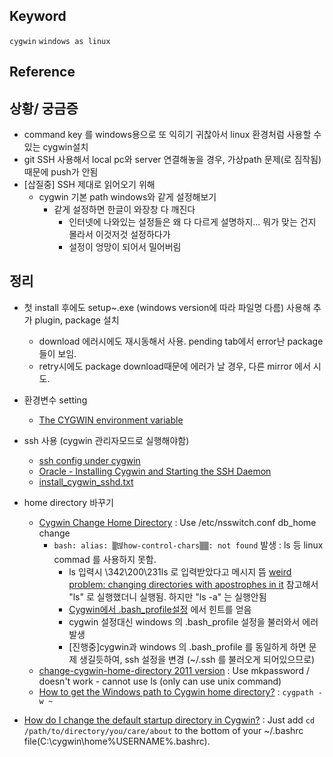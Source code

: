 ## Keyword
`cygwin` `windows as linux`

## Reference

## 상황/ 궁금증
- command key 를 windows용으로 또 익히기 귀찮아서 linux 환경처럼 사용할 수 있는 cygwin설치
- git SSH 사용해서 local pc와 server 연결해놓을 경우, 가상path 문제(로 짐작됨) 때문에 push가 안됨
- [삽질중] SSH 제대로 읽어오기 위해 
  - cygwin 기본 path windows와 같게 설정해보기
    - 같게 설정하면 한글이 와장창 다 깨진다
      - 인터넷에 나와있는 설정들은 왜 다 다르게 설명하지... 뭐가 맞는 건지 몰라서 이것저것 설정하다가
      - 설정이 엉망이 되어서 밀어버림


## 정리
- 첫 install 후에도 setup~.exe (windows version에 따라 파일명 다름) 사용해 추가 plugin, package 설치 
  - download 에러시에도 재시동해서 사용. pending tab에서 error난 package 들이 보임. 
  - retry시에도 package download때문에 에러가 날 경우, 다른 mirror 에서 시도.
- 환경변수 setting 
  - [The CYGWIN environment variable](https://cygwin.com/cygwin-ug-net/using-cygwinenv.html)
- ssh 사용 (cygwin 관리자모드로 실행해야함)
  - [ssh config under cygwin](https://superuser.com/questions/493270/ssh-config-under-cygwin)
  - [Oracle - Installing Cygwin and Starting the SSH Daemon](https://docs.oracle.com/cd/E63000_01/EMBSC/preinstall_req_cygwin_ssh.htm#EMBSC150)
  - [install_cygwin_sshd.txt](https://gist.github.com/roxlu/5038729)

- home directory 바꾸기
  - [Cygwin Change Home Directory](https://ryanharrison.co.uk/2015/12/01/cygwin-change-home-directory.html) : Use /etc/nsswitch.conf db_home change
    - `bash: alias: ▒뱒how-control-chars▒▒: not found` 발생 : ls 등 linux commad 를 사용하지 못함.
      - ls 입력시 \342\200\231ls 로 입력받았다고 메시지 뜸 [weird problem: changing directories with apostrophes in it](https://arstechnica.com/civis/viewtopic.php?f=19&t=170448) 참고해서 "ls" 로 실행했더니 실행됨. 하지만 "ls -a" 는 실행안됨
      - [Cygwin에서 .bash_profile설정](http://egloos.zum.com/uuzazuk9/v/905921) 에서 힌트를 얻음
      - cygwin 설정대신 windows 의 .bash_profile 설정을 불러와서 에러 발생
      - [진행중]cygwin과  windows 의 .bash_profile 를 동일하게 하면 문제 생길듯하여, ssh 설정을 변경 (~/.ssh 를 불러오게 되어있으므로)
  - [change-cygwin-home-directory 2011 version](http://codeaweso.me/2011/07/change-cygwin-home-directory/) : Use mkpassword / doesn't work - cannot use ls (only can use unix command)
  - [How to get the Windows path to Cygwin home directory?](https://stackoverflow.com/questions/42841907/how-to-get-the-windows-path-to-cygwin-home-directory/42842354) : `cygpath -w ~`
- [How do I change the default startup directory in Cygwin?](https://superuser.com/questions/388397/how-do-i-change-the-default-startup-directory-in-cygwin/388409) : Just add `cd /path/to/directory/you/care/about` to the bottom of your ~/.bashrc file(C:\cygwin\home\%USERNAME%\.bashrc).



